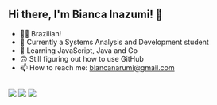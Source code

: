 ## Hi there, I'm Bianca Inazumi! 👋

- 🙆‍♀️ Brazilian!
- 🔭 Currently a Systems Analysis and Development student
- 🌱 Learning JavaScript, Java and Go
- 🙃 Still figuring out how to use GitHub
- 📫 How to reach me: biancanarumi@gmail.com

##

<div> 
  <a href="https://instagram.com/_inarumi" target="_blank"><img src="https://img.shields.io/badge/-Instagram-%23E4405F?style=for-the-badge&logo=instagram&logoColor=white" target="_blank"></a>
  <a href = "mailto:contatorafaballerini@gmail.com"><img src="https://img.shields.io/badge/-Gmail-%23333?style=for-the-badge&logo=gmail&logoColor=white" target="_blank"></a>
  <a href="[www.linkedin.com/in/biancainazumi](https://www.linkedin.com/in/bianca-inazumi-0903b730b/)" target="_blank"><img src="https://img.shields.io/badge/-LinkedIn-%230077B5?style=for-the-badge&logo=linkedin&logoColor=white" target="_blank"></a> 
</div>
